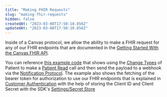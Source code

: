 ```yaml
---
title: "Making FHIR Requests"
slug: "making-fhir-requests"
hidden: false
createdAt: "2023-03-08T17:50:10.856Z"
updatedAt: "2023-03-08T17:50:10.856Z"
---
```

Inside of a Canvas protocol, we allow the ability to make a FHIR request for any of our FHIR endpoints that are documented in the [Getting Started With the Canvas FHIR API](ref:getting-started-with-your-api).

You can reference [this example code](https://github.com/canvas-medical/open-source-sdk/blob/main/canvas_workflow_helpers/protocols/fhir_call_example.py) that shows using the [Change Types](doc:change-types) of Patient to make a [Patient Read](ref:patient-read) call and then send the payload to a webhook via the [Notification Protocol](doc:notification-protocol). The example also shows the fetching of the bearer token for authorization to use our FHIR endpoints that is explained in [Customer Authentication](ref:authentication) with the help of storing the Client ID and Client Secret with the SDK's [Settings/Secret Store](doc:secret-store)